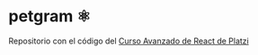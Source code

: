# petgram ⚛️

Repositorio con el código del [Curso Avanzado de React de Platzi](https://platzi.com/cursos/react-avanzado/)
